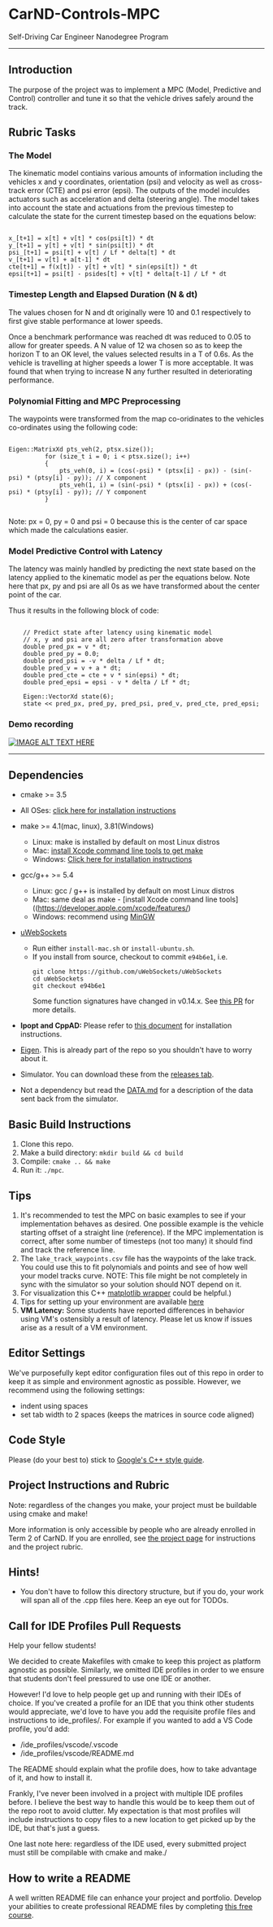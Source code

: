 # CarND-Controls-MPC
Self-Driving Car Engineer Nanodegree Program

---

## Introduction

The purpose of the project was to implement a MPC (Model, Predictive and Control) controller and tune it so that the vehicle drives safely around the track.

## Rubric Tasks

### The Model 

The kinematic model contiains various  amounts of information including the vehicles x and y coordinates, orientation (psi) and velocity as well as cross-track error (CTE) and psi error (epsi). The outputs of the model inculdes actuators such as acceleration and delta (steering angle). 
The model takes into account the state and actuations from the previous timestep to calculate the state for the current timestep based on the equations below:

~~~

x_[t+1] = x[t] + v[t] * cos(psi[t]) * dt
y_[t+1] = y[t] + v[t] * sin(psi[t]) * dt
psi_[t+1] = psi[t] + v[t] / Lf * delta[t] * dt
v_[t+1] = v[t] + a[t-1] * dt
cte[t+1] = f(x[t]) - y[t] + v[t] * sin(epsi[t]) * dt
epsi[t+1] = psi[t] - psides[t] + v[t] * delta[t-1] / Lf * dt

~~~

### Timestep Length and Elapsed Duration (N & dt)

The values chosen for N and dt originally were 10 and 0.1 respectively to first give stable performance at lower speeds.

Once a benchmark performance was reached dt was reduced to 0.05 to allow for greater speeds. A N value of 12 wa chosen so as to keep the horizon T to an OK level,  the values selected results in a T of 0.6s.
As the vehicle is travelling at higher speeds a lower T is more acceptable. It was found that when trying to increase N any further resulted in deteriorating performance. 

### Polynomial Fitting and MPC Preprocessing

The waypoints were transformed from the map co-oridinates to the vehicles co-ordinates using the following code:

~~~

Eigen::MatrixXd pts_veh(2, ptsx.size());
		  for (size_t i = 0; i < ptsx.size(); i++)
		  {
			  pts_veh(0, i) = (cos(-psi) * (ptsx[i] - px)) - (sin(-psi) * (ptsy[i] - py)); // X component
			  pts_veh(1, i) = (sin(-psi) * (ptsx[i] - px)) + (cos(-psi) * (ptsy[i] - py)); // Y component
		  }
		
~~~

Note: px = 0, py = 0 and psi = 0 because this is the center of car space which made the calculations easier.

### Model Predictive Control with Latency

The latency was mainly handled by predicting the next state based on the latency applied to the kinematic model as per the equations below. Note here that px, py and psi are all 0s as we have transformed about the center point of the car. 

Thus it results in the following block of code:

~~~

	// Predict state after latency using kinematic model
	// x, y and psi are all zero after transformation above
	double pred_px = v * dt;
	double pred_py = 0.0; 
	double pred_psi = -v * delta / Lf * dt;
	double pred_v = v + a * dt;
	double pred_cte = cte + v * sin(epsi) * dt;
	double pred_epsi = epsi - v * delta / Lf * dt;

	Eigen::VectorXd state(6);
	state << pred_px, pred_py, pred_psi, pred_v, pred_cte, pred_epsi;

~~~

### Demo recording

[![IMAGE ALT TEXT HERE](http://img.youtube.com/vi/35GWdBZPK6Q/0.jpg)](https://www.youtube.com/watch?v=35GWdBZPK6Q)


---


## Dependencies

* cmake >= 3.5
 * All OSes: [click here for installation instructions](https://cmake.org/install/)
* make >= 4.1(mac, linux), 3.81(Windows)
  * Linux: make is installed by default on most Linux distros
  * Mac: [install Xcode command line tools to get make](https://developer.apple.com/xcode/features/)
  * Windows: [Click here for installation instructions](http://gnuwin32.sourceforge.net/packages/make.htm)
* gcc/g++ >= 5.4
  * Linux: gcc / g++ is installed by default on most Linux distros
  * Mac: same deal as make - [install Xcode command line tools]((https://developer.apple.com/xcode/features/)
  * Windows: recommend using [MinGW](http://www.mingw.org/)
* [uWebSockets](https://github.com/uWebSockets/uWebSockets)
  * Run either `install-mac.sh` or `install-ubuntu.sh`.
  * If you install from source, checkout to commit `e94b6e1`, i.e.
    ```
    git clone https://github.com/uWebSockets/uWebSockets
    cd uWebSockets
    git checkout e94b6e1
    ```
    Some function signatures have changed in v0.14.x. See [this PR](https://github.com/udacity/CarND-MPC-Project/pull/3) for more details.

* **Ipopt and CppAD:** Please refer to [this document](https://github.com/udacity/CarND-MPC-Project/blob/master/install_Ipopt_CppAD.md) for installation instructions.
* [Eigen](http://eigen.tuxfamily.org/index.php?title=Main_Page). This is already part of the repo so you shouldn't have to worry about it.
* Simulator. You can download these from the [releases tab](https://github.com/udacity/self-driving-car-sim/releases).
* Not a dependency but read the [DATA.md](./DATA.md) for a description of the data sent back from the simulator.


## Basic Build Instructions

1. Clone this repo.
2. Make a build directory: `mkdir build && cd build`
3. Compile: `cmake .. && make`
4. Run it: `./mpc`.

## Tips

1. It's recommended to test the MPC on basic examples to see if your implementation behaves as desired. One possible example
is the vehicle starting offset of a straight line (reference). If the MPC implementation is correct, after some number of timesteps
(not too many) it should find and track the reference line.
2. The `lake_track_waypoints.csv` file has the waypoints of the lake track. You could use this to fit polynomials and points and see of how well your model tracks curve. NOTE: This file might be not completely in sync with the simulator so your solution should NOT depend on it.
3. For visualization this C++ [matplotlib wrapper](https://github.com/lava/matplotlib-cpp) could be helpful.)
4.  Tips for setting up your environment are available [here](https://classroom.udacity.com/nanodegrees/nd013/parts/40f38239-66b6-46ec-ae68-03afd8a601c8/modules/0949fca6-b379-42af-a919-ee50aa304e6a/lessons/f758c44c-5e40-4e01-93b5-1a82aa4e044f/concepts/23d376c7-0195-4276-bdf0-e02f1f3c665d)
5. **VM Latency:** Some students have reported differences in behavior using VM's ostensibly a result of latency.  Please let us know if issues arise as a result of a VM environment.

## Editor Settings

We've purposefully kept editor configuration files out of this repo in order to
keep it as simple and environment agnostic as possible. However, we recommend
using the following settings:

* indent using spaces
* set tab width to 2 spaces (keeps the matrices in source code aligned)

## Code Style

Please (do your best to) stick to [Google's C++ style guide](https://google.github.io/styleguide/cppguide.html).

## Project Instructions and Rubric

Note: regardless of the changes you make, your project must be buildable using
cmake and make!

More information is only accessible by people who are already enrolled in Term 2
of CarND. If you are enrolled, see [the project page](https://classroom.udacity.com/nanodegrees/nd013/parts/40f38239-66b6-46ec-ae68-03afd8a601c8/modules/f1820894-8322-4bb3-81aa-b26b3c6dcbaf/lessons/b1ff3be0-c904-438e-aad3-2b5379f0e0c3/concepts/1a2255a0-e23c-44cf-8d41-39b8a3c8264a)
for instructions and the project rubric.

## Hints!

* You don't have to follow this directory structure, but if you do, your work
  will span all of the .cpp files here. Keep an eye out for TODOs.

## Call for IDE Profiles Pull Requests

Help your fellow students!

We decided to create Makefiles with cmake to keep this project as platform
agnostic as possible. Similarly, we omitted IDE profiles in order to we ensure
that students don't feel pressured to use one IDE or another.

However! I'd love to help people get up and running with their IDEs of choice.
If you've created a profile for an IDE that you think other students would
appreciate, we'd love to have you add the requisite profile files and
instructions to ide_profiles/. For example if you wanted to add a VS Code
profile, you'd add:

* /ide_profiles/vscode/.vscode
* /ide_profiles/vscode/README.md

The README should explain what the profile does, how to take advantage of it,
and how to install it.

Frankly, I've never been involved in a project with multiple IDE profiles
before. I believe the best way to handle this would be to keep them out of the
repo root to avoid clutter. My expectation is that most profiles will include
instructions to copy files to a new location to get picked up by the IDE, but
that's just a guess.

One last note here: regardless of the IDE used, every submitted project must
still be compilable with cmake and make./

## How to write a README
A well written README file can enhance your project and portfolio.  Develop your abilities to create professional README files by completing [this free course](https://www.udacity.com/course/writing-readmes--ud777).
